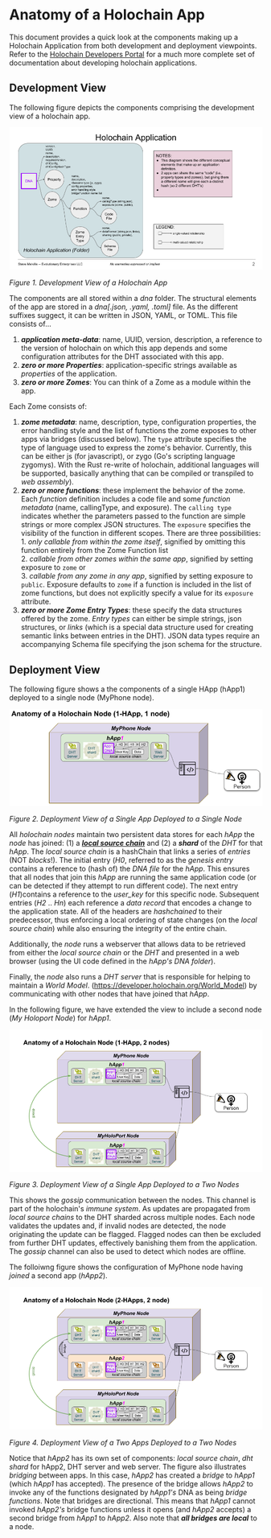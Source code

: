 # Anatomy of a Holochain App

This document provides a quick look at the components making up a Holochain Application from both development and deployment viewpoints. Refer to the [Holochain Developers Portal](https://developer.holochain.org) for a much more complete set of documentation about developing holochain applications.

## Development View

The following figure depicts the components comprising the development view of a holochain app.

![Figure 1. Development View](images/Holochain%20App%20Anatomy.png)

_Figure 1. Development View of a Holochain App_

The components are all stored within a _dna_ folder. The structural elements of the app are stored in a _dna[.json, .yaml, .toml]_ file. As the different suffixes suggect, it can be written in JSON, YAML, or TOML. This file consists of...
  1. **_application meta-data_**: name, UUID, version, description, a reference to the version of holochain on which this app depends and some configuration attributes for the DHT associated with this app.     
  2. **_zero or more Properties_**: application-specific strings available as _properties_ of the application.   
  3. **_zero or more Zomes_**: You can think of a Zome as a module within the app.
    
Each Zome consists of:
  1. **_zome metadata_**: name, description, type, configuration properties, the error handling style and the list of functions the zome exposes to other apps via bridges (discussed below). The `type` attribute specifies the type of language used to express the zome's behavior. Currently, this can be either js (for javascript), or zygo (Go's scripting language zygomys). With the Rust re-write of holochain, additional languages will be supported, basically anything that can be compiled or transpiled to _web assembly_).    
  2. **_zero or more functions_**: these implement the behavior of the zome. Each _function_ definition includes a code file and some _function metadata_ (name, callingType, and exposure). The `calling type` indicates whether the parameters passed to the function are simple strings or more complex JSON structures. The `exposure` specifies the visibility of the function in different scopes. There are three possibilities:    
    1. _only callable from within the zome itself_, signified by omitting this function entirely from the Zome Function list          
    2. _callable from other zomes within the same app_, signified by setting exposure to `zome` or     
    3. _callable from any zome in any app_, signified by setting exposure to `public`. Exposure defaults to `zome` if a function is included in the list of zome functions, but does not explicitly specify a value for its `exposure` attribute. 
  3. **_zero or more Zome Entry Types_**: these specify the data structures offered by the zome. _Entry types_ can either be simple strings, json structures, or _links_ (which is a special data structure used for creating semantic links between entries in the DHT). JSON data types require an accompanying Schema file specifying the json schema for the structure.
  
## Deployment View
The following figure shows a the components of a single HApp (hApp1) deployed to a single node (MyPhone node).

![Figure 2. Deployment View](images/Holochain%201Node%201App.png)

_Figure 2. Deployment View of a Single App Deployed to a Single Node_

All _holochain nodes_ maintain two persistent data stores for each _hApp_ the _node_ has joined: (1) a [**_local source chain_**](https://developer.holochain.org/Technical_Architecture) and (2) a **_shard_** of the _DHT_ for that _hApp_. The _local source chain_ is a hashChain that links a series of _entries_ (NOT _blocks_!). The initial entry (_H0_, referred to as the _genesis entry_ contains a reference to (hash of) the _DNA file_ for the _hApp_. This ensures that all nodes that join this _hApp_ are running the same application code (or can be detected if they attempt to run different code). The next entry (_H1_)contains a reference to the _user_key_ for this specific node. Subsequent entries (_H2_ .. _Hn_) each reference a _data record_ that encodes a change to the application state. All of the headers are _hashchained_ to their predecessor, thus enforcing a local ordering of state changes (on the _local source chain_) while also ensuring the integrity of the entire chain.

Additionally, the _node_ runs a webserver that allows data to be retrieved from either the _local source chain_ or the _DHT_ and presented in a web browser (using the UI code defined in the _hApp's DNA folder_). 

Finally, the _node_ also runs a _DHT server_ that is responsible for helping to maintain a _World Model_. (https://developer.holochain.org/World_Model) by communicating with other nodes that have joined that _hApp_.

In the following figure, we have extended the view to include a second node (_My Holoport Node_) for _hApp1_. 

![Figure 3. Deployment View](images/Holochain%202Node%201App.png)

_Figure 3. Deployment View of a Single App Deployed to a Two Nodes_

This shows the _gossip_ communication between the nodes. This channel is part of the holochain's _immune system_. As updates are propagated from _local source chains_ to the DHT sharded across multiple nodes. Each node validates the updates and, if invalid nodes are detected, the node originating the update can be flagged. Flagged nodes can then be excluded from further DHT updates, effectively banishing them from the application. The _gossip_ channel can also be used to detect which nodes are offline.

The folloiwng figure shows the configuration of MyPhone node having _joined_ a second app (_hApp2_). 

![Figure 4. Deployment View](images/Holochain%202Node%202App.png)

_Figure 4. Deployment View of a Two Apps Deployed to a Two Nodes_

Notice that _hApp2_ has its own set of components: _local source chain_, _dht shard_ for hApp2, DHT server and web server. The figure also illustrates _bridging_ between apps. In this case, _hApp2_ has created a _bridge_ to _hApp1_ (which _hApp1_ has accepted). The presence of the bridge allows _hApp2_ to invoke any of the functions designated by _hApp1's_ DNA as being _bridge functions_. Note that bridges are directional. This means that _hApp1_ cannot invoked _hApp2's_ bridge functions unless it opens (and _hApp2_ accepts) a second bridge from _hApp1_ to _hApp2_. Also note that _**all bridges are local**_ to a node. 



    
    

    
